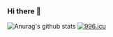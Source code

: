 ### Hi there 👋
![Anurag's github stats](https://github-readme-stats.vercel.app/api?username=JUJUmoe&count_private=true&show_icons=true&theme=tokyonight)
[![996.icu](https://img.shields.io/badge/link-996.icu-red.svg)](https://996.icu)
